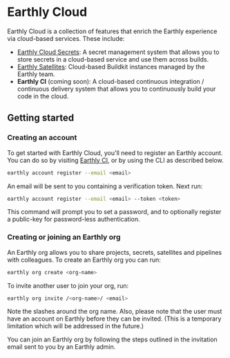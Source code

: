 # Earthly Cloud

Earthly Cloud is a collection of features that enrich the Earthly experience via cloud-based services. These include:

* [Earthly Cloud Secrets](./cloud-secrets.md): A secret management system that allows you to store secrets in a cloud-based service and use them across builds.
* [Earthly Satellites](./satellites.md): Cloud-based Buildkit instances managed by the Earthly team.
* **Earthly CI** (coming soon): A cloud-based continuous integration / continuous delivery system that allows you to continuously build your code in the cloud.

## Getting started

### Creating an account

To get started with Earthly Cloud, you'll need to register an Earthly account. You can do so by visiting [Earthly CI](https://ci.earthly.dev), or by using the CLI as described below.

```bash
earthly account register --email <email>
```

An email will be sent to you containing a verification token. Next run:

```bash
earthly account register --email <email> --token <token>
```

This command will prompt you to set a password, and to optionally register a public-key for password-less authentication.

### Creating or joining an Earthly org

An Earthly org allows you to share projects, secrets, satellites and pipelines with colleagues. To create an Earthly org you can run:

```bash
earthly org create <org-name>
```

To invite another user to join your org, run:

```bash
earthly org invite /<org-name>/ <email>
```

Note the slashes around the org name. Also, please note that the user must have an account on Earthly before they can be invited. (This is a temporary limitation which will be addressed in the future.)

You can join an Earthly org by following the steps outlined in the invitation email sent to you by an Earthly admin.
